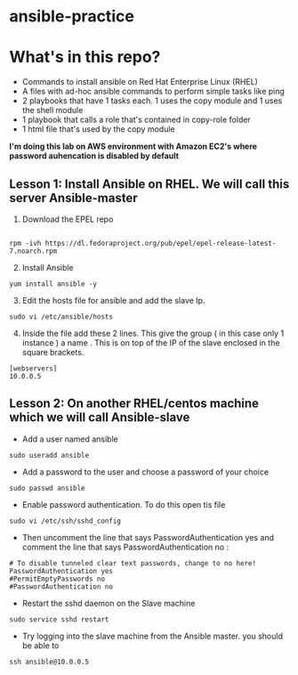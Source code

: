 # ansible-practice


# What's in this repo?

- Commands to install ansible on Red Hat Enterprise Linux (RHEL)
- A files with ad-hoc ansible commands to perform simple tasks like ping
- 2 playbooks that have 1 tasks each. 1 uses the copy module and 1 uses the shell module
- 1 playbook that calls a role that's contained in copy-role folder
- 1 html file that's used by the copy module

**I'm doing this lab on AWS environment with Amazon EC2's where password auhencation is disabled by default**

## Lesson 1: Install Ansible on RHEL. We will call this server Ansible-master

1) Download the EPEL repo
```console

rpm -ivh https://dl.fedoraproject.org/pub/epel/epel-release-latest-7.noarch.rpm
```

2) Install Ansible

```console
yum install ansible -y
```

3) Edit the hosts file for ansible and add the slave Ip. 

```
sudo vi /etc/ansible/hosts
```
4) Inside the file add these 2 lines. This give the group ( in this case only 1 instance ) a name . This is on top of the IP of the slave enclosed in the square brackets.
```vi
[webservers]
10.0.0.5
```


## Lesson 2: On another RHEL/centos machine which we will call Ansible-slave

- Add a user named ansible

```
sudo useradd ansible
```

- Add a password to the user and choose a password of your choice
```
sudo passwd ansible
```

- Enable password authentication. To do this open tis file
```
sudo vi /etc/ssh/sshd_config 
```

- Then uncomment the line that says PasswordAuthentication yes and comment the line that says PasswordAuthentication no :
```vi
# To disable tunneled clear text passwords, change to no here!
PasswordAuthentication yes
#PermitEmptyPasswords no
#PasswordAuthentication no
```

- Restart the sshd daemon on the Slave machine 
```
sudo service sshd restart
```

- Try logging into the slave machine from the Ansible master. you should be able to 

``` 
ssh ansible@10.0.0.5 
```



